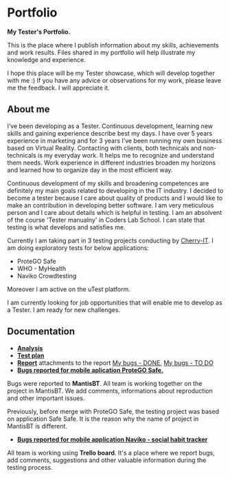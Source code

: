 # Portfolio
**My Tester's Portfolio.**

This is the place where I publish information about my skills, achievements and work results. Files shared in my portfolio will help illustrate my knowledge and experience.


I hope this place will be my Tester showcase, which will develop together with me :) 
If you have any advice or observations for my work, please leave me the feedback. I will appreciate it.



## About me
I’ve been developing as a Tester. Continuous development, learning new skills and gaining experience describe best my days. I have over 5 years experience in marketing and for 3 years I’ve been running my own business based on Virtual Reality. Contacting with clients, both technicals and non-technicals is my everyday work. It helps me to recognize and understand them needs. Work experience in different industries broaden my horizons and learned how to organize day in the most efficient way.  

Continuous development of my skills and broadening competences are definitely my main goals related to developing in the IT industry. I decided to become a tester because I care about quality of products and I would like to make an contribution in developing better software. I am very meticulous person and I care about details which is helpful in testing. I am an absolvent of the course 'Tester manualny' in Coders Lab School. I can state that testing is what develops and satisfies me.

Currently I am taking part in 3 testing projects conducting by [Cherry-IT](http://cherry-it.pl/). I am doing exploratory tests for below applications:
* ProteGO Safe
* WHO - MyHealth
* Naviko Crowdtesting

Moreover I am active  on the uTest platform. 

I am currently looking for job opportunities that will enable me to develop as a Tester. I am ready for new challenges.

## Documentation
* **[Analysis](https://drive.google.com/file/d/1giQpUc1SB0yaXQoUKSn6QgwhPFaSn5sO/view?usp=sharing)**
* **[Test plan](https://drive.google.com/file/d/1mkY2TI3Wjn7Kq_oddpLk1MUBRFJjDmnC/view?usp=sharing)**
* **[Report](https://drive.google.com/file/d/1R4Q8HvhS2BnDTbke5mW22ZvfW2rQ4ez3/view?usp=sharing)** attachments to the report [My bugs - DONE](https://drive.google.com/file/d/1ji24b1_wIOoklRo5J0TV5_UWLBL2Zkhb/view?usp=sharing), [My bugs - TO DO](https://drive.google.com/file/d/1sQDjFO4chLuCdAcFEWPvR9CPCmPoAaIo/view?usp=sharing)
* **[Bugs reported for mobile aplication ProteGO Safe.](https://quac.org/projects/SafeSafe/Mantis/print_all_bug_page_word.php?search=&sort=last_updated&dir=ASC&type_page=html&export=-1&show_flag=0&filter=5f02dd51ced45)**

Bugs were reported to **MantisBT**. All team is working together on the project in MantisBT. We add comments, informations about reproduction and other important issues.

Previously, before merge with ProteGO Safe, the testing project was based on application Safe Safe. It is the reason why the name of project in MantisBT is different.

* **[Bugs reported for mobile application Naviko - social habit tracker](https://drive.google.com/file/d/11ib4y72IxC4fcRUOUjJhEjbItIYL6QuK/view?usp=sharing)**

All team is working using **Trello board**. It's a place where we report bugs, add comments, suggestions and other valuable information during the testing process.



